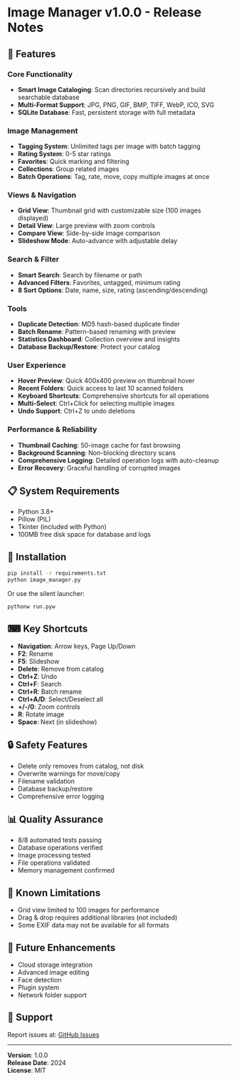 # Image Manager v1.0.0 - Release Notes

## 🎉 Features

### Core Functionality
- **Smart Image Cataloging**: Scan directories recursively and build searchable database
- **Multi-Format Support**: JPG, PNG, GIF, BMP, TIFF, WebP, ICO, SVG
- **SQLite Database**: Fast, persistent storage with full metadata

### Image Management
- **Tagging System**: Unlimited tags per image with batch tagging
- **Rating System**: 0-5 star ratings  
- **Favorites**: Quick marking and filtering
- **Collections**: Group related images
- **Batch Operations**: Tag, rate, move, copy multiple images at once

### Views & Navigation
- **Grid View**: Thumbnail grid with customizable size (100 images displayed)
- **Detail View**: Large preview with zoom controls
- **Compare View**: Side-by-side image comparison
- **Slideshow Mode**: Auto-advance with adjustable delay

### Search & Filter
- **Smart Search**: Search by filename or path
- **Advanced Filters**: Favorites, untagged, minimum rating
- **8 Sort Options**: Date, name, size, rating (ascending/descending)

### Tools
- **Duplicate Detection**: MD5 hash-based duplicate finder
- **Batch Rename**: Pattern-based renaming with preview
- **Statistics Dashboard**: Collection overview and insights
- **Database Backup/Restore**: Protect your catalog

### User Experience
- **Hover Preview**: Quick 400x400 preview on thumbnail hover
- **Recent Folders**: Quick access to last 10 scanned folders
- **Keyboard Shortcuts**: Comprehensive shortcuts for all operations
- **Multi-Select**: Ctrl+Click for selecting multiple images
- **Undo Support**: Ctrl+Z to undo deletions

### Performance & Reliability
- **Thumbnail Caching**: 50-image cache for fast browsing
- **Background Scanning**: Non-blocking directory scans
- **Comprehensive Logging**: Detailed operation logs with auto-cleanup
- **Error Recovery**: Graceful handling of corrupted images

## 📋 System Requirements
- Python 3.8+
- Pillow (PIL)
- Tkinter (included with Python)
- 100MB free disk space for database and logs

## 🚀 Installation
```bash
pip install -r requirements.txt
python image_manager.py
```

Or use the silent launcher:
```bash
pythonw run.pyw
```

## ⌨ Key Shortcuts
- **Navigation**: Arrow keys, Page Up/Down
- **F2**: Rename
- **F5**: Slideshow
- **Delete**: Remove from catalog
- **Ctrl+Z**: Undo
- **Ctrl+F**: Search
- **Ctrl+R**: Batch rename
- **Ctrl+A/D**: Select/Deselect all
- **+/-/0**: Zoom controls
- **R**: Rotate image
- **Space**: Next (in slideshow)

## 🔒 Safety Features
- Delete only removes from catalog, not disk
- Overwrite warnings for move/copy
- Filename validation
- Database backup/restore
- Comprehensive error logging

## 📊 Quality Assurance
- 8/8 automated tests passing
- Database operations verified
- Image processing tested
- File operations validated
- Memory management confirmed

## 📝 Known Limitations
- Grid view limited to 100 images for performance
- Drag & drop requires additional libraries (not included)
- Some EXIF data may not be available for all formats

## 🎯 Future Enhancements
- Cloud storage integration
- Advanced image editing
- Face detection
- Plugin system
- Network folder support

## 📧 Support
Report issues at: [GitHub Issues](https://github.com/yourusername/image-manager/issues)

---
**Version**: 1.0.0  
**Release Date**: 2024  
**License**: MIT